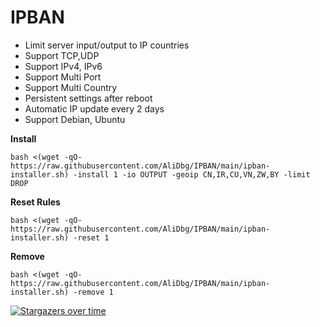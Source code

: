 # IPBAN

- Limit server input/output to IP countries
- Support TCP,UDP
- Support IPv4, IPv6
- Support Multi Port
- Support Multi Country
- Persistent settings after reboot
- Automatic IP update every 2 days
- Support Debian, Ubuntu

**Install**
```
bash <(wget -qO- https://raw.githubusercontent.com/AliDbg/IPBAN/main/ipban-installer.sh) -install 1 -io OUTPUT -geoip CN,IR,CU,VN,ZW,BY -limit DROP
```

**Reset Rules**
```
bash <(wget -qO- https://raw.githubusercontent.com/AliDbg/IPBAN/main/ipban-installer.sh) -reset 1
```

**Remove**
```
bash <(wget -qO- https://raw.githubusercontent.com/AliDbg/IPBAN/main/ipban-installer.sh) -remove 1
```

[![Stargazers over time](https://starchart.cc/AliDbg/IPBAN.svg)](https://starchart.cc/AliDbg/IPBAN)
